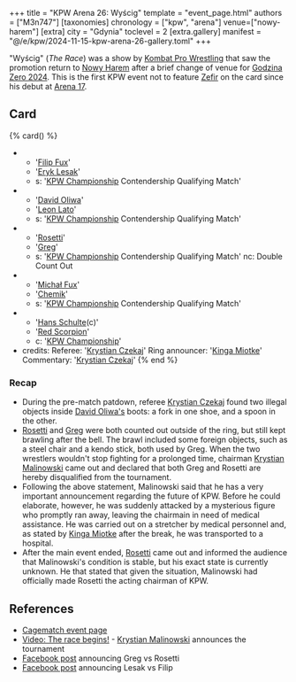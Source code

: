 +++
title = "KPW Arena 26: Wyścig"
template = "event_page.html"
authors = ["M3n747"]
[taxonomies]
chronology = ["kpw", "arena"]
venue=["nowy-harem"]
[extra]
city = "Gdynia"
toclevel = 2
[extra.gallery]
manifest = "@/e/kpw/2024-11-15-kpw-arena-26-gallery.toml"
+++

"Wyścig" (_The Race_) was a show by [Kombat Pro Wrestling](@/o/kpw.md) that saw the promotion return to [Nowy Harem](@/v/atlantic-nh-gdynia.md) after a brief change of venue for [Godzina Zero 2024](@/e/kpw/2024-09-07-kpw-godzina-zero-2024.md). This is the first KPW event not to feature [Zefir](@/w/zefir.md) on the card since his debut at [Arena 17](@/e/kpw/2021-08-21-kpw-arena-17.md).

## Card

{% card() %}
- - '[Filip Fux](@/w/filip-fux.md)'
  - '[Eryk Lesak](@/w/eryk-lesak.md)'
  - s: '[KPW Championship](@/c/kpw-championship.md) Contendership Qualifying Match'
- - '[David Oliwa](@/w/david-oliwa.md)'
  - '[Leon Lato](@/w/leon-lato.md)'
  - s: '[KPW Championship](@/c/kpw-championship.md) Contendership Qualifying Match'
- - '[Rosetti](@/w/rosetti.md)'
  - '[Greg](@/w/greg.md)'
  - s: '[KPW Championship](@/c/kpw-championship.md) Contendership Qualifying Match'
    nc: Double Count Out
- - '[Michał Fux](@/w/michal-fux.md)'
  - '[Chemik](@/w/chemik.md)'
  - s: '[KPW Championship](@/c/kpw-championship.md) Contendership Qualifying Match'
- - '[Hans Schulte](@/w/hans-schulte.md)(c)'
  - '[Red Scorpion](@/w/red-scorpion.md)'
  - c: '[KPW Championship](@/c/kpw-championship.md)'
- credits:
    Referee: '[Krystian Czekaj](@/w/krystian-czekaj.md)'
    Ring announcer: '[Kinga Miotke](@/w/kinga-miotke.md)'
    Commentary: '[Krystian Czekaj](@/w/krystian-czekaj.md)'
{% end %}

### Recap

* During the pre-match patdown, referee [Krystian Czekaj](@/w/krystian-czekaj.md) found two illegal objects inside [David Oliwa's](@/w/david-oliwa.md) boots: a fork in one shoe, and a spoon in the other.
* [Rosetti](@/w/rosetti.md) and [Greg](@/w/greg.md) were both counted out outside of the ring, but still kept brawling after the bell. The brawl included some foreign objects, such as a steel chair and a kendo stick, both used by Greg. When the two wrestlers wouldn't stop fighting for a prolonged time, chairman [Krystian Malinowski](@/w/krystian-malinowski.md) came out and declared that both Greg and Rosetti are hereby disqualified from the tournament.
* Following the above statement, Malinowski said that he has a very important announcement regarding the future of KPW. Before he could elaborate, however, he was suddenly attacked by a mysterious figure who promptly ran away, leaving the chairmain in need of medical assistance. He was carried out on a stretcher by medical personnel and, as stated by [Kinga Miotke](@/w/kinga-miotke.md) after the break, he was transported to a hospital.
* After the main event ended, [Rosetti](@/w/rosetti.md) came out and informed the audience that Malinowski's condition is stable, but his exact state is currently unknown. He that stated that given the situation, Malinowski had officially made Rosetti the acting chairman of KPW.

## References

* [Cagematch event page](https://www.cagematch.net/?id=1&nr=409399)
* [Video: The race begins!](https://www.youtube.com/watch?v=SV6nnBFO3Iw) - [Krystian Malinowski](@/w/krystian-malinowski.md) announces the tournament
* [Facebook post](//www.facebook.com/kpwrestling/posts/pfbid0DxPE7VFMRbyy7C6ozxHt23k5qKBLW6pRNuqSGMywWGWqvt8HnFowRf4LkrnHENoQl) announcing Greg vs Rosetti
* [Facebook post](//www.facebook.com/kpwrestling/posts/pfbid0MBkW5jRvN3Jn6Q9jTSiHTnWvWsVi8jrzHx98PoYZQxTauskKA4mpAta4MF9M4Yg8l) announcing Lesak vs Filip
